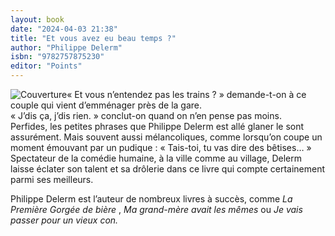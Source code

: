 ```yaml
---
layout: book
date: "2024-04-03 21:38"
title: "Et vous avez eu beau temps ?"
author: "Philippe Delerm"
isbn: "9782757875230"
editor: "Points"
---
```

![Couverture](/img/9782757875230.jpeg)« Et vous n’entendez pas les trains ? » demande-t-on à ce couple qui vient d’emménager près de la gare.  
« J’dis ça, j’dis rien. » conclut-on quand on n’en pense pas moins.  
Perfides, les petites phrases que Philippe Delerm est allé glaner le sont assurément. Mais souvent aussi mélancoliques, comme lorsqu’on coupe un moment émouvant par un pudique : « Tais-toi, tu vas dire des bêtises… »  
Spectateur de la comédie humaine, à la ville comme au village, Delerm laisse éclater son talent et sa drôlerie dans ce livre qui compte certainement parmi ses meilleurs.

Philippe Delerm est l’auteur de nombreux livres à succès, comme _La Première Gorgée de bière_ , _Ma grand-mère avait les mêmes_  ou _Je vais passer pour un vieux con._